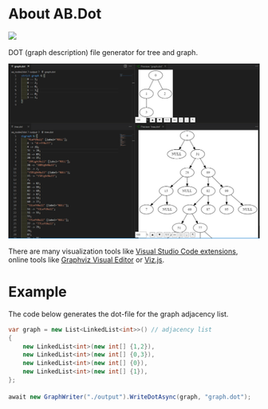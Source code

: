 # About AB.Dot


<a href="https://www.nuget.org/packages/AB.Dot"><img src="https://img.shields.io/nuget/v/AB.Dot.svg?style=flat&logo=nuget"></a>


DOT (graph description) file generator for tree and graph.

![Example](./img/visualization.png)

There are many visualization tools like [Visual Studio Code extensions](https://marketplace.visualstudio.com/search?term=graphviz&target=VSCode&category=Programming%20Languages&sortBy=Relevance), online tools like [Graphviz Visual Editor](http://magjac.com/graphviz-visual-editor/) or [Viz.js](http://viz-js.com/).

# Example

The code below generates the dot-file for the graph adjacency list.

```c#
var graph = new List<LinkedList<int>>() // adjacency list
{
    new LinkedList<int>(new int[] {1,2}),
    new LinkedList<int>(new int[] {0,3}),
    new LinkedList<int>(new int[] {0}),
    new LinkedList<int>(new int[] {1}),
};

await new GraphWriter("./output").WriteDotAsync(graph, "graph.dot");
```
